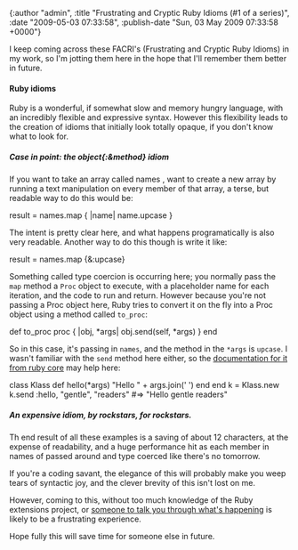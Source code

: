 

{:author "admin", :title "Frustrating and Cryptic Ruby Idioms (#1 of a series)", :date "2009-05-03 07:33:58", :publish-date "Sun, 03 May 2009 07:33:58 +0000"}



<!-- content below -->

I keep coming across these FACRI's (Frustrating and Cryptic Ruby Idioms) in my work, so I'm jotting them here in the hope that I'll remember them better in future.

#### Ruby idioms

Ruby is a wonderful, if somewhat slow and memory hungry language, with an incredibly flexible and expressive syntax. However this flexibility leads to the creation of idioms that initially look totally opaque, if you don't know what to look for.

##### Case in point: the object{:&amp;method} idiom

If you want to take an array called names , want to create a new array by running a text manipulation on every member of that array, a terse, but readable way to do this would be:

result = names.map { |name| name.upcase }

The intent is pretty clear here, and what happens programatically is also very readable. Another way to do this though is write it like:

result = names.map {&amp;:upcase}

Something called type coercion is occurring here; you normally pass the `map` method a `Proc` object to execute, with a placeholder name for each iteration, and the code to run and return. However because you're not passing a Proc object here, Ruby tries to convert it on the fly into a Proc object using a method called `to_proc`:

def to_proc
proc { |obj, *args| obj.send(self, *args) }
end

So in this case, it's passing in `names`, and the method in the `*args` is `upcase`. I wasn't familiar with the `send` method here either, so the [documentation for it from ruby core](http://www.ruby-doc.org/core/classes/Object.html#M000335 "Class: Object.send") may help here:

class Klass
def hello(*args)
"Hello " + args.join(' ')
end
end
k = Klass.new
k.send :hello, "gentle", "readers" #=&gt; "Hello gentle readers"

##### An expensive idiom, by rockstars, for rockstars.

Th end result of all these examples is a saving of about 12 characters, at the expense of readability, and a huge performance hit as each member in names of passed around and type coerced like there's no tomorrow.

If you're a coding savant, the elegance of this will probably make you weep tears of syntactic joy, and the clever brevity of this isn't lost on me.

However, coming to this, without too much knowledge of the Ruby extensions project, or [someone to talk you through what's happening](http://pragdave.pragprog.com/pragdave/2005/11/symbolto_proc.html "PragDave: Symbol#to_proc") is likely to be a frustrating experience.

Hope fully this will save time for someone else in future.

